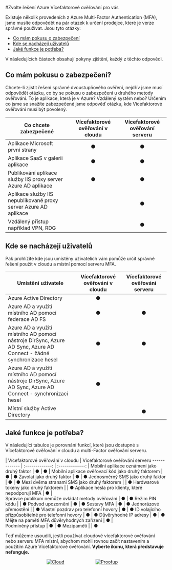 <properties
    pageTitle="Azure MFA cloudu a server | Microsoft Azure"
    description="Zvolte vícefaktorové ověřování čelení řešení prstem doprava zobrazte je pomocí s dotazem, co jsem pokusu o zabezpečení a kde jsou moje uživatelé.  Klikněte na cloudové MFA Server nebo službu AD FS."
    services="multi-factor-authentication"
    documentationCenter=""
    authors="kgremban"
    manager="femila"
    editor="yossib"/>

<tags
    ms.service="multi-factor-authentication"
    ms.workload="identity"
    ms.tgt_pltfrm="na"
    ms.devlang="na"
    ms.topic="get-started-article"
    ms.date="10/14/2016"
    ms.author="kgremban"/>

#<a name="choose-the-azure-multi-factor-authentication-solution-for-you"></a>Zvolte řešení Azure Vícefaktorové ověřování pro vás

Existuje několik provedeních z Azure Multi-Factor Authentication (MFA), jsme musíte odpovědět na pár otázek k určení prodejce, které je verze správné používat.  Jsou tyto otázky:

-   [Co mám pokusu o zabezpečení](#what-am-i-trying-to-secure)
-   [Kde se nacházejí uživatelů](#where-are-the-users-located)
- [Jaké funkce je potřeba?](#what-featured-do-i-need)

V následujících částech obsahují pokyny zjištění, každý z těchto odpovědi.

## <a name="what-am-i-trying-to-secure"></a>Co mám pokusu o zabezpečení?

Chcete-li zjistit řešení správné dvoustupňového ověření, nejdřív jsme musí odpovědět otázku, co by se pokusu o zabezpečení u druhého metody ověřování.  To je aplikace, která je v Azure?  Vzdálený systém nebo?  Určením co jsme se snažíte zabezpečené jsme odpověď otázku, kde Vícefaktorové ověřování musí být povolený.  


Co chcete zabezpečené| Vícefaktorové ověřování v cloudu|Vícefaktorové ověřování serveru
------------- | :-------------: | :-------------: |
Aplikace Microsoft první strany|● |● |
Aplikace SaaS v galerii aplikace|● |● |
Publikování aplikace služby IIS proxy server Azure AD aplikace|● |● |
Aplikace služby IIS nepublikované proxy server Azure AD aplikace | |● |
Vzdálený přístup například VPN, RDG| |● |



## <a name="where-are-the-users-located"></a>Kde se nacházejí uživatelů

Pak prohlížíte kde jsou umístěny uživatelích vám pomůže určit správné řešení použít v cloudu a místní pomocí serveru MFA.



Umístění uživatele| Vícefaktorové ověřování v cloudu|Vícefaktorové ověřování serveru
------------- | :-------------: | :-------------: |
Azure Active Directory|● | |
Azure AD a využití místního AD pomocí federace AD FS|● |● |
Azure AD a využití místního AD pomocí nástroje DirSync, Azure AD Sync, Azure AD Connect - žádné synchronizace hesel|● |● |
Azure AD a využití místního AD pomocí nástroje DirSync, Azure AD Sync, Azure AD Connect - synchronizaci hesel|● | |
Místní služby Active Directory| |● |

## <a name="what-features-do-i-need"></a>Jaké funkce je potřeba?

V následující tabulce je porovnání funkcí, které jsou dostupné s Vícefaktorové ověřování v cloudu a multi-Factor ověřování serveru.

 | Vícefaktorové ověřování v cloudu | Vícefaktorové ověřování serveru
------------- | :-------------: | :-------------: |
Mobilní aplikace oznámení jako druhý faktor | ● | ● |
Mobilní aplikace ověřovací kód jako druhý faktorem | ● | ●
Zavolat jako druhý faktor | ● | ●
Jednosměrný SMS jako druhý faktor | ● | ●
Mezi dvěma stranami SMS jako druhý faktorem |  | ●
Hardwarové tokeny jako druhý faktorem |  | ●
Aplikace hesla pro klienty, které nepodporují MFA | ● |  
Správce publikum nemůže ovládat metody ověřování | ● | ●
Režim PIN kódu |  | ●
Podvod upozornění | ● | ●
Sestavy MFA | ● | ●
Jednorázové přemostění |  | ●
Vlastní pozdrav pro telefonní hovory | ● | ●
ID volajícího přizpůsobitelné pro telefonní hovory | ● | ●
Důvěryhodné IP adresy | ● | ●
Mějte na paměti MFA důvěryhodných zařízení  | ● |  
Podmíněný přístup | ● | ●
Mezipaměti |  | ●

Teď můžeme usoudili, jestli používat cloudové vícefaktorové ověřování nebo serveru MFA místní, abychom mohli rovnou začít nastavením a použitím Azure Vícefaktorové ověřování. **Vyberte ikonu, která představuje nefunguje.**

<center>




[![Cloud](./media/multi-factor-authentication-get-started/cloud2.png)](multi-factor-authentication-get-started-cloud.md)&nbsp;&nbsp;&nbsp;&nbsp;&nbsp;&nbsp;&nbsp;&nbsp;&nbsp;&nbsp;&nbsp;&nbsp;&nbsp;&nbsp;&nbsp;&nbsp;&nbsp;&nbsp;&nbsp;&nbsp;&nbsp;&nbsp;&nbsp;&nbsp;&nbsp;[![Proofup](./media/multi-factor-authentication-get-started/server2.png)](multi-factor-authentication-get-started-server.md)  &nbsp;&nbsp;&nbsp;&nbsp;&nbsp;
</center>
